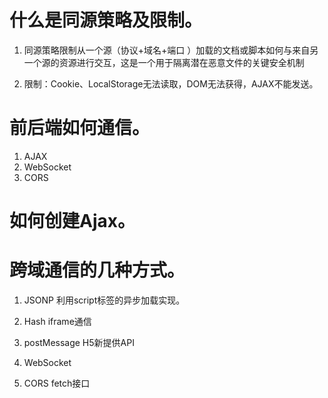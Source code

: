 # 什么是同源策略及限制。
1. 同源策略限制从一个源（协议+域名+端口 ）加载的文档或脚本如何与来自另一个源的资源进行交互，这是一个用于隔离潜在恶意文件的关键安全机制

2. 限制：Cookie、LocalStorage无法读取，DOM无法获得，AJAX不能发送。

# 前后端如何通信。
1. AJAX
2. WebSocket
3. CORS

# 如何创建Ajax。

# 跨域通信的几种方式。
1. JSONP
利用script标签的异步加载实现。

2. Hash
iframe通信

3. postMessage
H5新提供API

4. WebSocket


5. CORS
fetch接口